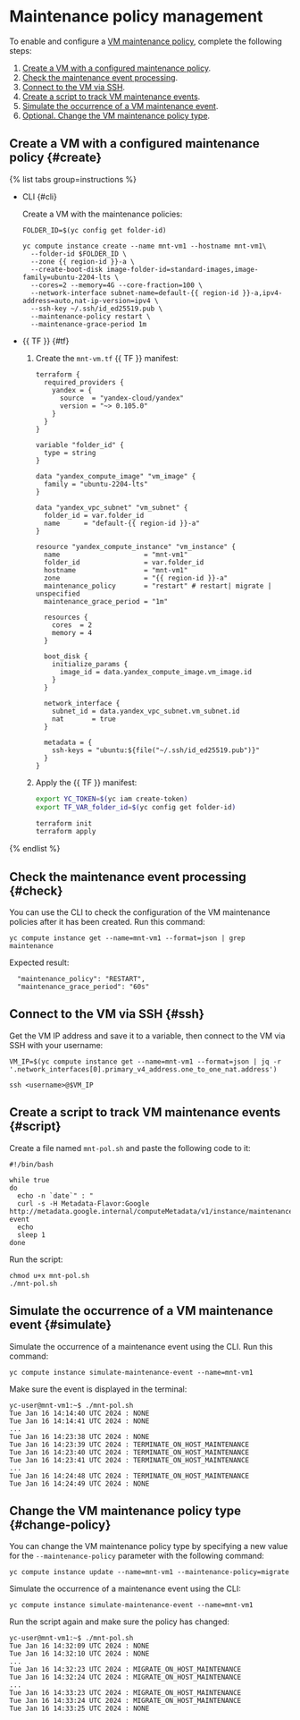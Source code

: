 # Maintenance policy management


To enable and configure a [VM maintenance policy](../../concepts/vm-policies.md), complete the following steps:

1. [Create a VM with a configured maintenance policy](#create).
1. [Check the maintenance event processing](#check).
1. [Connect to the VM via SSH](#ssh).
1. [Create a script to track VM maintenance events](#script).
1. [Simulate the occurrence of a VM maintenance event](#simulate).
1. [Optional. Change the VM maintenance policy type](#change-policy).

## Create a VM with a configured maintenance policy {#create}

{% list tabs group=instructions %}

- CLI {#cli}

   Create a VM with the maintenance policies:

   ```
   FOLDER_ID=$(yc config get folder-id)

   yc compute instance create --name mnt-vm1 --hostname mnt-vm1\
     --folder-id $FOLDER_ID \
     --zone {{ region-id }}-a \
     --create-boot-disk image-folder-id=standard-images,image-family=ubuntu-2204-lts \
     --cores=2 --memory=4G --core-fraction=100 \
     --network-interface subnet-name=default-{{ region-id }}-a,ipv4-address=auto,nat-ip-version=ipv4 \
     --ssh-key ~/.ssh/id_ed25519.pub \
     --maintenance-policy restart \
     --maintenance-grace-period 1m
   ```

- {{ TF }} {#tf}

   1. Create the `mnt-vm.tf` {{ TF }} manifest:

      ```
      terraform {
        required_providers {
          yandex = {
            source  = "yandex-cloud/yandex"
            version = "~> 0.105.0"
          }
        }
      }

      variable "folder_id" {
        type = string
      }

      data "yandex_compute_image" "vm_image" {
        family = "ubuntu-2204-lts"
      }

      data "yandex_vpc_subnet" "vm_subnet" {
        folder_id = var.folder_id
        name      = "default-{{ region-id }}-a"
      }

      resource "yandex_compute_instance" "vm_instance" {
        name                     = "mnt-vm1"
        folder_id                = var.folder_id
        hostname                 = "mnt-vm1"
        zone                     = "{{ region-id }}-a"
        maintenance_policy       = "restart" # restart| migrate | unspecified
        maintenance_grace_period = "1m"

        resources {
          cores  = 2
          memory = 4
        }

        boot_disk {
          initialize_params {
            image_id = data.yandex_compute_image.vm_image.id
          }
        }

        network_interface {
          subnet_id = data.yandex_vpc_subnet.vm_subnet.id
          nat       = true
        }

        metadata = {
          ssh-keys = "ubuntu:${file("~/.ssh/id_ed25519.pub")}"
        }
      }
      ```

   1. Apply the {{ TF }} manifest:

      ```bash
      export YC_TOKEN=$(yc iam create-token)
      export TF_VAR_folder_id=$(yc config get folder-id)

      terraform init
      terraform apply
      ```

{% endlist %}

## Check the maintenance event processing {#check}

You can use the CLI to check the configuration of the VM maintenance policies after it has been created. Run this command:

```
yc compute instance get --name=mnt-vm1 --format=json | grep maintenance
```

Expected result:

```
  "maintenance_policy": "RESTART",
  "maintenance_grace_period": "60s"
```

## Connect to the VM via SSH {#ssh}

Get the VM IP address and save it to a variable, then connect to the VM via SSH with your username:

```
VM_IP=$(yc compute instance get --name=mnt-vm1 --format=json | jq -r '.network_interfaces[0].primary_v4_address.one_to_one_nat.address')

ssh <username>@$VM_IP
```

## Create a script to track VM maintenance events {#script}

Create a file named `mnt-pol.sh` and paste the following code to it:

```
#!/bin/bash

while true
do
  echo -n `date`" : "
  curl -s -H Metadata-Flavor:Google http://metadata.google.internal/computeMetadata/v1/instance/maintenance-event
  echo
  sleep 1
done
```

Run the script:

```
chmod u+x mnt-pol.sh
./mnt-pol.sh
```

## Simulate the occurrence of a VM maintenance event {#simulate}

Simulate the occurrence of a maintenance event using the CLI. Run this command:

```
yc compute instance simulate-maintenance-event --name=mnt-vm1
```

Make sure the event is displayed in the terminal:

```
yc-user@mnt-vm1:~$ ./mnt-pol.sh
Tue Jan 16 14:14:40 UTC 2024 : NONE
Tue Jan 16 14:14:41 UTC 2024 : NONE
...
Tue Jan 16 14:23:38 UTC 2024 : NONE
Tue Jan 16 14:23:39 UTC 2024 : TERMINATE_ON_HOST_MAINTENANCE
Tue Jan 16 14:23:40 UTC 2024 : TERMINATE_ON_HOST_MAINTENANCE
Tue Jan 16 14:23:41 UTC 2024 : TERMINATE_ON_HOST_MAINTENANCE
...
Tue Jan 16 14:24:48 UTC 2024 : TERMINATE_ON_HOST_MAINTENANCE
Tue Jan 16 14:24:49 UTC 2024 : NONE
```

## Change the VM maintenance policy type {#change-policy}

You can change the VM maintenance policy type by specifying a new value for the `--maintenance-policy` parameter with the following command:

```
yc compute instance update --name=mnt-vm1 --maintenance-policy=migrate
```

Simulate the occurrence of a maintenance event using the CLI:

```
yc compute instance simulate-maintenance-event --name=mnt-vm1
```

Run the script again and make sure the policy has changed:

```
yc-user@mnt-vm1:~$ ./mnt-pol.sh
Tue Jan 16 14:32:09 UTC 2024 : NONE
Tue Jan 16 14:32:10 UTC 2024 : NONE
...
Tue Jan 16 14:32:23 UTC 2024 : MIGRATE_ON_HOST_MAINTENANCE
Tue Jan 16 14:32:24 UTC 2024 : MIGRATE_ON_HOST_MAINTENANCE
...
Tue Jan 16 14:33:23 UTC 2024 : MIGRATE_ON_HOST_MAINTENANCE
Tue Jan 16 14:33:24 UTC 2024 : MIGRATE_ON_HOST_MAINTENANCE
Tue Jan 16 14:33:25 UTC 2024 : NONE
```
